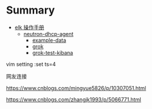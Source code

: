 # Summary

* [elk 操作手册](README.md)
	* [neutron-dhcp-agent](neutron-dhcp-agent.md)
		* [example-data](neutron-dhcp-agent/example-data.md)
		* [grok](neutron-dhcp-agent/grok.md)
		* [grok-test-kibana](neutron-dhcp-agent/grok-test-kibana.md)





vim  setting
:set ts=4


网友连接

https://www.cnblogs.com/mingyue5826/p/10307051.html

https://www.cnblogs.com/zhangjk1993/p/5066771.html
